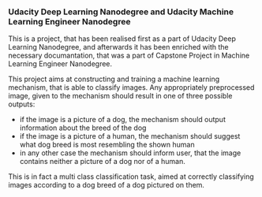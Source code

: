 ### Udacity Deep Learning Nanodegree and Udacity Machine Learning Engineer Nanodegree

This is a project, that has been realised first as a part of Udacity Deep Learning Nanodegree, and afterwards it has been enriched with the necessary documantation, that was a part of Capstone Project in Machine Learning Engineer Nanodegree.

This project aims at constructing and training a machine learning mechanism, that is able to classify images. Any appropriately preprocessed image, given to the mechanism should result in one of three possible outputs:
* if the image is a picture of a dog, the mechanism should output information about the breed of the dog
* if the image is a picture of a human, the mechanism should suggest what dog breed is most resembling the shown human
* in any other case the mechanism should inform user, that the image contains neither a picture of a dog nor of a human.

This is in fact a multi class classification task, aimed at correctly classifying images according to a dog breed of a dog pictured on them.

